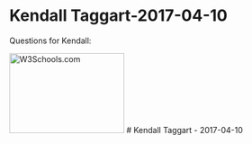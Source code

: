 <!DOCTYPE html>
<html>
<body>

<h1>Kendall Taggart-2017-04-10</h1>
<p>Questions for Kendall:</p>
<img src="http://cironline.org/sites/default/files/styles/person-thumb-large/public/20110117-staff_cw_kendall_taggart-0018web_color_toned.jpg?itok=b4NmqqVu" alt="W3Schools.com" width="204" height="142">

</body>
</html># Kendall Taggart - 2017-04-10
